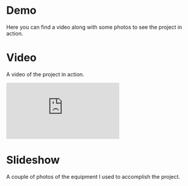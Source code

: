 # Demo
Here you can find a video along with some photos to see the project in action.

# Video
A video of the project in action.
<iframe class="video" src="http://www.youtube.com/embed/dQw4w9WgXcQ" frameborder="0" allowfullscreen></iframe>

# Slideshow
A couple of photos of the equipment I used to accomplish the project.
